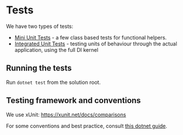 # Tests

We have two types of tests:
* [Mini Unit Tests](./MiniUnitTests) - a few class based tests for functional helpers.
* [Integrated Unit Tests](./IntegratedUnitTests) - testing units of behaviour through the actual application, using the full DI kernel

## Running the tests

Run `dotnet test` from the solution root.

## Testing framework and conventions

We use xUnit: https://xunit.net/docs/comparisons

For some conventions and best practice, consult [this dotnet guide](https://docs.microsoft.com/en-us/dotnet/core/testing/unit-testing-best-practices).
